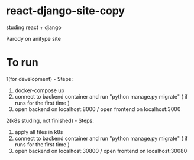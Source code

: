 # react-django-site-copy
studing react + django

Parody on anitype site


# To run

1(for development) - Steps:

1) docker-compose up 
2) connect to backend container and run "python manage.py migrate" ( if runs for the first time )
3) open backend on localhost:8000 / open frontend on localhost:3000



2(k8s studing, not finished) - Steps:

1) apply all files in k8s
2) connect to backend container and run "python manage.py migrate" ( if runs for the first time )
3) open backend on localhost:30800 / open frontend on localhost:30080
